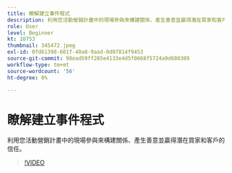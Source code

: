 ```yaml
---
title: 瞭解建立事件程式
description: 利用您活動營銷計畫中的現場參與來構建關係、產生善意並贏得潛在買家和客戶的信任。
role: User
level: Beginner
kt: 10753
thumbnail: 345472.jpeg
exl-id: 0fd61398-601f-40a8-9aad-0d07814f9453
source-git-commit: 98ead59ff285e4133e4d5f0668f5724a9d680309
workflow-type: tm+mt
source-wordcount: '56'
ht-degree: 0%

---
```


# 瞭解建立事件程式

利用您活動營銷計畫中的現場參與來構建關係、產生善意並贏得潛在買家和客戶的信任。

>[!VIDEO](https://video.tv.adobe.com/v/345472/?quality=12&learn=on)
